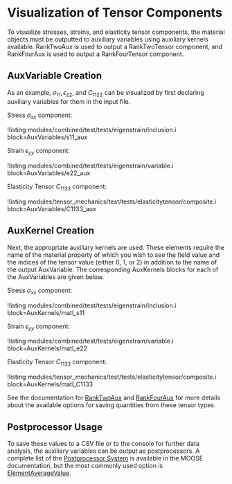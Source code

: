 # Visualization of Tensor Components

To visualize stresses, strains, and elasticity tensor components, the material objects must be
outputted to auxiliary variables using auxiliary kernels available. RankTwoAux is used to output a
RankTwoTensor component, and RankFourAux is used to output a RankFourTensor component.

## AuxVariable Creation

As an example, $\sigma_{11}, \epsilon_{22}$, and $C_{1122}$ can be visualized by first
declaring auxiliary variables for them in the input file.

Stress $\sigma_{xx}$ component:

!listing modules/combined/test/tests/eigenstrain/inclusion.i block=AuxVariables/s11_aux

Strain $\epsilon_{yy}$ component:

!listing modules/combined/test/tests/eigenstrain/variable.i block=AuxVariables/e22_aux

Elasticity Tensor $C_{1133}$ component:

!listing modules/tensor_mechanics/test/tests/elasticitytensor/composite.i block=AuxVariables/C1133_aux

## AuxKernel Creation

Next, the appropriate auxiliary kernels are used.  These elements require the name of the material
property of which you wish to see the field value and the indices of the tensor value (either 0, 1,
or 2) in addition to the name of the output AuxVariable.  The corresponding AuxKernels blocks for
each of the AuxVariables are given below.

Stress $\sigma_{xx}$ component:

!listing modules/combined/test/tests/eigenstrain/inclusion.i block=AuxKernels/matl_s11

Strain $\epsilon_{yy}$ component:

!listing modules/combined/test/tests/eigenstrain/variable.i block=AuxKernels/matl_e22

Elasticity Tensor $C_{1133}$ component:

!listing modules/tensor_mechanics/test/tests/elasticitytensor/composite.i block=AuxKernels/matl_C1133

See the documentation for [RankTwoAux](/RankTwoAux.md) and [RankFourAux](/RankFourAux.md)
for more details about the available  options for saving quantities from these tensor types.

## Postprocessor Usage

To save these values to a CSV file or to the console for further data analysis,
the auxiliary variables can be output as postprocessors. A complete list of the
[Postprocessor System](/Postprocessors/index.md) is available in the MOOSE documentation,
but the most commonly used option is [ElementAverageValue](/ElementAverageValue.md).
